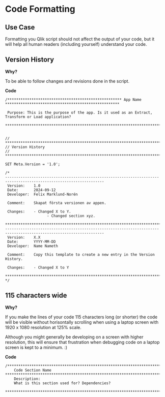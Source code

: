 # Code Formatting

## Use Case

Formatting you Qlik script should not affect the output of your code, but it will help all human readers (including yourself) understand your code.

## Version History

**Why?**

To be able to follow changes and revisions done in the script.

**Code**

```
/**************************************************** App Name ****************************************************

 Purpose: This is the purpose of the app. Is it used as an Extract, Transform or Load application?

******************************************************************************************************************/


// ********************************************************************************************
// Version History
// ********************************************************************************************

SET Meta.Version = '1.0';

/*
-------------------------------------------------------------------------------------------------------------------
 Version:    1.0
 Date:       2024-09-12
 Developer:  Felix Marklund-Norén
 
 Comment:    Skapat första versionen av appen.
 
 Changes:    - Changed X to Y.
 			       - Changed section xyz.
 
*******************************************************************************************************************
-------------------------------------------------------------------------------------------------------------------
 Version:    X.X
 Date:       YYYY-MM-DD
 Developer:  Name Nameth
 
 Comment:    Copy this template to create a new entry in the Version History.
 
 Changes:    - Changed X to Y
 
*******************************************************************************************************************
*/
```

## 115 characters wide

**Why?**

If you make the lines of your code 115 characters long (or shorter) the code will be visible without horisontally scrolling when using a laptop screen with 1920 x 1080 resolution at 125% scale. 

Although you might generally be developing on a screen with higher resolution, this will ensure that frustration when debugging code on a laptop screen is kept to a minimum. :)

**Code**

```
/******************************************************************************************************************
	Code Section Name
*******************************************************************************************************************
	Description:
    What is this section used for? Dependencies?

******************************************************************************************************************/
```
